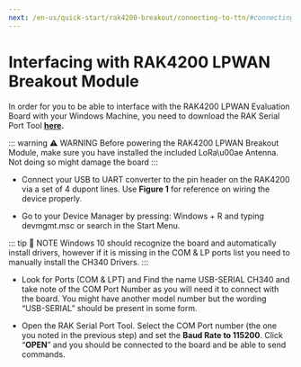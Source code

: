```yaml
---
next: /en-us/quick-start/rak4200-breakout/connecting-to-ttn/#connecting-to-the-things-network-ttn
---
```

# Interfacing with RAK4200 LPWAN Breakout Module

In order for you to be able to interface with the RAK4200 LPWAN Evaluation Board with your Windows Machine, you need to download the RAK Serial Port Tool **[here](https://downloads.rakwireless.com/en/LoRa/Tools/RAK_SERIAL_PORT_TOOL_V1.2.1.zip).**

::: warning ⚠️ WARNING
Before powering the RAK4200 LPWAN Breakout Module, make sure you have installed the included LoRa\u00ae Antenna. Not doing so might damage the board
:::

- Connect your USB to UART converter to the pin header on the RAK4200 via a set of 4 dupont lines. Use **Figure 1** for reference on wiring the device properly.

<rk-img
  src="/assets/images/quick-start-guide/rak4200-breakout/interfacing/a6qkw8rluttf89wrzwum.jpg"
  width="100%"
  figure-number="1"
  caption="Powering up and interfacing with the board"
/>

- Go to your Device Manager by pressing: Windows + R and typing devmgmt.msc or search in the Start Menu.

::: tip 📝 NOTE
Windows 10 should recognize the board and automatically install drivers, however if it is missing in the COM & LP ports list you need to manually install the CH340 Drivers.
:::

- Look for Ports (COM & LPT) and Find the name USB-SERIAL CH340 and take note of the COM Port Number as you will need it to connect with the board. You might have another model number but the wording “USB-SERIAL” should be present in some form.

<rk-img
  src="/assets/images/quick-start-guide/rak4200-breakout/interfacing/tvkkkqpdpkszdf4ioyg6.png"
  width="100%"
  figure-number="2"
  caption="COM Port settings"
/>

-  Open the RAK Serial Port Tool. Select the COM Port number (the one you noted in the previous step) and set the **Baud Rate to 115200**. Click “**OPEN**” and you should be connected to the board and be able to send commands.

<rk-img
  src="/assets/images/quick-start-guide/rak4200-breakout/interfacing/ybo1fczw8uhagao2io7h.png"
  width="100%"
  figure-number="3"
  caption="Configuring the RAK Serial Port Tool"
/>


